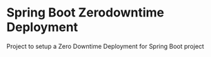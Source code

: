 # Spring Boot Zerodowntime Deployment
Project to setup a Zero Downtime Deployment for Spring Boot project
